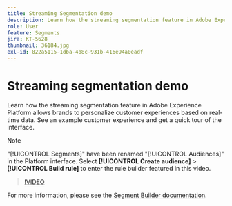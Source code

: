 ```yaml
---
title: Streaming Segmentation demo
description: Learn how the streaming segmentation feature in Adobe Experience Platform allows brands to personalize customer experiences based on real-time data. See an example customer experience and get a quick tour of the interface.
role: User
feature: Segments
jira: KT-5628
thumbnail: 36184.jpg
exl-id: 822a5115-1dba-4b8c-931b-416e94a0eadf
---
```

# Streaming segmentation demo

Learn how the streaming segmentation feature in Adobe Experience Platform allows brands to personalize customer experiences based on real-time data. See an example customer experience and get a quick tour of the interface.

>[!NOTE]
>
> "[!UICONTROL Segments]" have been renamed "[!UICONTROL Audiences]" in the Platform interface. Select **[!UICONTROL Create audience]** > **[!UICONTROL Build rule]** to enter the rule builder featured in this video.

>[!VIDEO](https://video.tv.adobe.com/v/36184?quality=12&learn=on)

For more information, please see the [Segment Builder documentation](https://experienceleague.adobe.com/docs/experience-platform/segmentation/ui/segment-builder.html).

